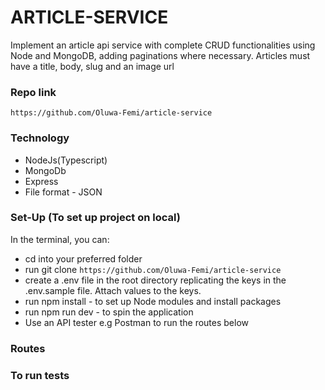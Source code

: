 # ARTICLE-SERVICE
Implement an article api service with complete CRUD functionalities using Node and MongoDB, adding paginations where necessary. Articles must have a title, body, slug and an image url

### Repo link
`https://github.com/Oluwa-Femi/article-service`

### Technology
- NodeJs(Typescript)
- MongoDb
- Express
- File format - JSON

### Set-Up (To set up project on local)
In the terminal, you can:
* cd into your preferred folder
* run git clone `https://github.com/Oluwa-Femi/article-service`
* create a .env file in the root directory replicating the keys in the .env.sample file. Attach values to the keys. 
* run npm install - to set up Node modules and install packages
* run npm run dev - to spin the application
* Use an API tester e.g Postman to run the routes below

### Routes


### To run tests


